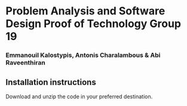 # Problem Analysis and Software Design Proof of Technology Group 19
### Emmanouil Kalostypis, Antonis Charalambous & Abi Raveenthiran

## Installation instructions
Download and unzip the code in your preferred destination.
